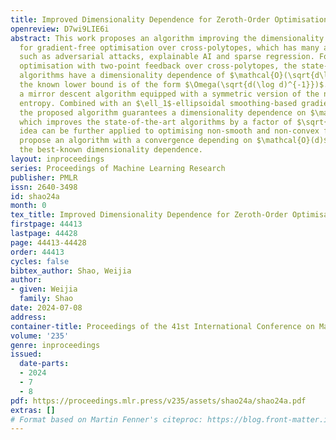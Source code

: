 ```yaml
---
title: Improved Dimensionality Dependence for Zeroth-Order Optimisation over Cross-Polytopes
openreview: D7wi9LIE6i
abstract: This work proposes an algorithm improving the dimensionality dependence
  for gradient-free optimisation over cross-polytopes, which has many applications
  such as adversarial attacks, explainable AI and sparse regression. For bandit convex
  optimisation with two-point feedback over cross-polytopes, the state-of-the-art
  algorithms have a dimensionality dependence of $\mathcal{O}(\sqrt{d\log d})$, while
  the known lower bound is of the form $\Omega(\sqrt{d(\log d)^{-1}})$. We propose
  a mirror descent algorithm equipped with a symmetric version of the negative $\frac{1}{2}$-Tsallis
  entropy. Combined with an $\ell_1$-ellipsoidal smoothing-based gradient estimator,
  the proposed algorithm guarantees a dimensionality dependence on $\mathcal{O}(\sqrt{d})$,
  which improves the state-of-the-art algorithms by a factor of $\sqrt{\log d}$. The
  idea can be further applied to optimising non-smooth and non-convex functions. We
  propose an algorithm with a convergence depending on $\mathcal{O}(d)$, which is
  the best-known dimensionality dependence.
layout: inproceedings
series: Proceedings of Machine Learning Research
publisher: PMLR
issn: 2640-3498
id: shao24a
month: 0
tex_title: Improved Dimensionality Dependence for Zeroth-Order Optimisation over Cross-Polytopes
firstpage: 44413
lastpage: 44428
page: 44413-44428
order: 44413
cycles: false
bibtex_author: Shao, Weijia
author:
- given: Weijia
  family: Shao
date: 2024-07-08
address:
container-title: Proceedings of the 41st International Conference on Machine Learning
volume: '235'
genre: inproceedings
issued:
  date-parts:
  - 2024
  - 7
  - 8
pdf: https://proceedings.mlr.press/v235/assets/shao24a/shao24a.pdf
extras: []
# Format based on Martin Fenner's citeproc: https://blog.front-matter.io/posts/citeproc-yaml-for-bibliographies/
---
```

